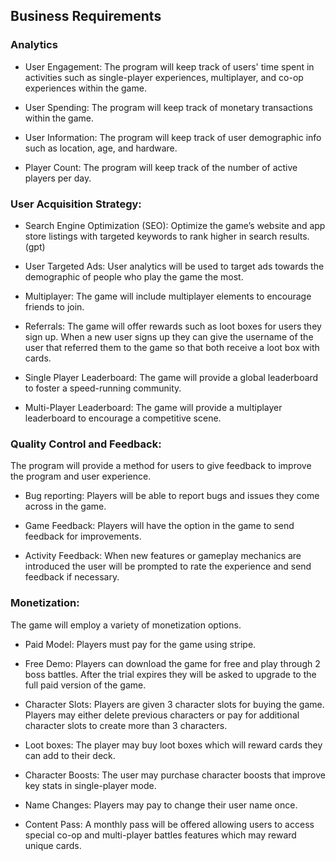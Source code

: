 ## Business Requirements

### Analytics

  * User Engagement: The program will keep track of users' time spent in activities such as single-player experiences, multiplayer, and co-op experiences within the game.

  * User Spending: The program will keep track of monetary transactions within the game.

  * User Information: The program will keep track of user demographic info such as location, age, and hardware.

  * Player Count: The program will keep track of the number of active players per day.


### User Acquisition Strategy:

* Search Engine Optimization (SEO): Optimize the game’s website and app store listings with targeted keywords to rank higher in search results. (gpt)

* User Targeted Ads: User analytics will be used to target ads towards the demographic of people who play the game the most.

* Multiplayer: The game will include multiplayer elements to encourage friends to join.

* Referrals: The game will offer rewards such as loot boxes for users they sign up. When a new user signs up they can give the username of the user that referred them to the game so that both receive a loot box with cards.

* Single Player Leaderboard: The game will provide a global leaderboard to foster a speed-running community.

* Multi-Player Leaderboard: The game will provide a multiplayer leaderboard to encourage a competitive scene.



### Quality Control and Feedback:
The program will provide a method for users to give feedback to improve the program and user experience.

* Bug reporting: Players will be able to report bugs and issues they come across in the game.

* Game Feedback: Players will have the option in the game to send feedback for improvements.

* Activity Feedback: When new features or gameplay mechanics are introduced the user will be prompted to rate the experience and send feedback if necessary.

  



### Monetization:
The game will employ a variety of monetization options.

* Paid Model: Players must pay for the game using stripe. 

* Free Demo: Players can download the game for free and play through 2 boss battles. After the trial expires they will be asked to upgrade to the full paid version of the game.

* Character Slots: Players are given 3 character slots for buying the game. Players may either delete previous characters or pay for additional character slots to create more than 3 characters.

* Loot boxes: The player may buy loot boxes which will reward cards they can add to their deck.
  
* Character Boosts: The user may purchase character boosts that improve key stats in single-player mode.

* Name Changes: Players may pay to change their user name once.

* Content Pass: A monthly pass will be offered allowing users to access special co-op and multi-player battles features which may reward unique cards.








